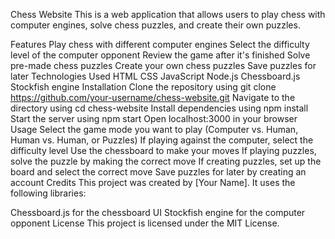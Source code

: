 Chess Website
This is a web application that allows users to play chess with computer engines, solve chess puzzles, and create their own puzzles.

Features
Play chess with different computer engines
Select the difficulty level of the computer opponent
Review the game after it's finished
Solve pre-made chess puzzles
Create your own chess puzzles
Save puzzles for later
Technologies Used
HTML
CSS
JavaScript
Node.js
Chessboard.js
Stockfish engine
Installation
Clone the repository using git clone https://github.com/your-username/chess-website.git
Navigate to the directory using cd chess-website
Install dependencies using npm install
Start the server using npm start
Open localhost:3000 in your browser
Usage
Select the game mode you want to play (Computer vs. Human, Human vs. Human, or Puzzles)
If playing against the computer, select the difficulty level
Use the chessboard to make your moves
If playing puzzles, solve the puzzle by making the correct move
If creating puzzles, set up the board and select the correct move
Save puzzles for later by creating an account
Credits
This project was created by [Your Name]. It uses the following libraries:

Chessboard.js for the chessboard UI
Stockfish engine for the computer opponent
License
This project is licensed under the MIT License.